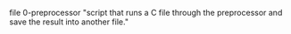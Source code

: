 file 0-preprocessor "script that runs a C file through the preprocessor and save the result into another file."
